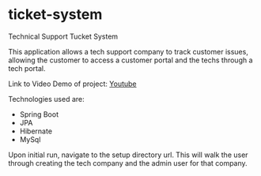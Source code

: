 # ticket-system
Technical Support Tucket System

This application allows a tech support company to track customer issues, allowing the customer to access a customer portal and the techs through a tech portal.

Link to Video Demo of project: [Youtube](https://youtu.be/BlPoKyIBPzI)

Technologies used are:
- Spring Boot
- JPA
- Hibernate
- MySql

Upon initial run, navigate to the setup directory url. This will walk the user through creating the tech company and the admin user for that company.




